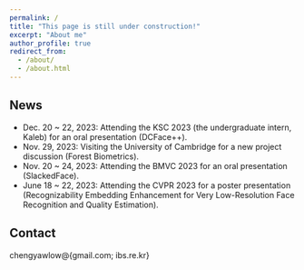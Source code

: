 ```yaml
---
permalink: /
title: "This page is still under construction!"
excerpt: "About me"
author_profile: true
redirect_from: 
  - /about/
  - /about.html
---
```


## News
+ Dec. 20 ~ 22, 2023: Attending the KSC 2023 (the undergraduate intern, Kaleb) for an oral presentation (DCFace++).
+ Nov. 29, 2023: Visiting the University of Cambridge for a new project discussion (Forest Biometrics).
+ Nov. 20 ~ 24, 2023: Attending the BMVC 2023 for an oral presentation (SlackedFace).
+ June 18 ~ 22, 2023: Attending the CVPR 2023 for a poster presentation (Recognizability Embedding Enhancement for Very Low-Resolution Face Recognition and Quality Estimation).


## Contact
chengyawlow@{gmail.com; ibs.re.kr}
